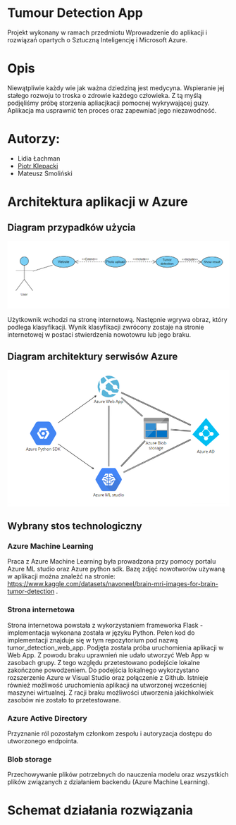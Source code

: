 # Tumour Detection App
Projekt wykonany w ramach przedmiotu Wprowadzenie do aplikacji i rozwiązań opartych o Sztuczną Inteligencję i Microsoft Azure. 

# Opis 
Niewątpliwie każdy wie jak ważna dziedziną jest medycyna. Wspieranie jej stałego rozwoju to troska o zdrowie każdego człowieka. Z tą myślą podjęliśmy próbę 
storzenia apliacjkacji pomocnej wykrywającej guzy. Aplikacja ma usprawnić ten proces oraz zapewniać jego niezawodność.

# Autorzy: 
* Lidia Łachman
* [Piotr Klepacki](https://github.com/Klepackp)
* Mateusz Smoliński

# Architektura aplikacji w Azure

## Diagram przypadków użycia

![Image](images/use_case_diagram.png)

Użytkownik wchodzi na stronę internetową. Następnie wgrywa obraz, który podlega klasyfikacji. Wynik klasyfikacji zwrócony zostaje na stronie internetowej w postaci 
stwierdzenia nowotowru lub jego braku.

## Diagram architektury serwisów Azure

![Image](images/architecture_diagram.png)

## Wybrany stos technologiczny

### Azure Machine Learning 
Praca z Azure Machine Learning była prowadzona przy pomocy portalu Azure ML studio oraz Azure python sdk.
Bazę zdjęć nowotworów używaną w aplikacji można znaleźć na stronie: https://www.kaggle.com/datasets/navoneel/brain-mri-images-for-brain-tumor-detection .



### Strona internetowa
Strona internetowa powstała z wykorzystaniem frameworka Flask - implementacja wykonana została w języku Python. Pełen kod do implementacji znajduje się
w tym repozytorium pod nazwą tumor_detection_web_app. Podjęta została próba uruchomienia aplikacji w Web App. Z powodu braku uprawnień nie udało utworzyć Web App
w zasobach grupy. Z tego względu przetestowano podejście lokalne zakończone powodzeniem. Do podejścia lokalnego wykorzystano rozszerzenie Azure w Visual Studio oraz 
połączenie z Github. Istnieje również możliwość uruchomienia aplikacji na utworzonej wcześcniej maszynei wirtualnej. Z racji braku możliwości utworzenia jakichkolwiek zasobów 
nie zostało to przetestowane.

### Azure Active Directory
Przyznanie ról pozostałym członkom zespołu i autoryzacja dostępu do utworzonego endpointa.

### Blob storage
Przechowywanie plików potrzebnych do nauczenia modelu oraz wszystkich plików związanych z działaniem backendu (Azure Machine Learning).

# Schemat działania rozwiązania

